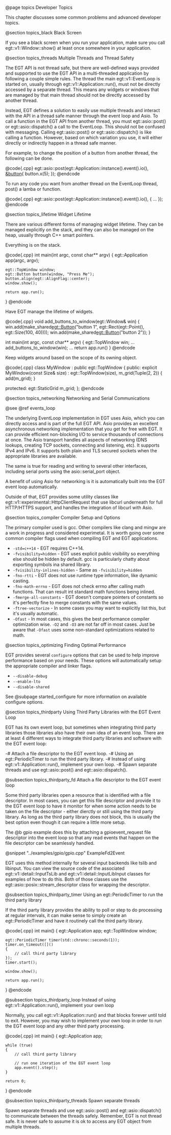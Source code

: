  @page topics Developer Topics

This chapter discusses some common problems and advanced developer topics.

@section topics_black Black Screen

If you see a black screen when you run your application, make sure you call
egt::v1::Window::show() at least once somewhere in your application.

@section topics_threads Multiple Threads and Thread Safety

The EGT API is not thread safe, but there are well-defined ways provided and
supported to use the EGT API in a multi-threaded application by following a
couple simple rules.  The thread the main egt::v1::EventLoop is started on, usually
through egt::v1::Application::run(), must not be directly accessed by a separate
thread.  This means any widgets or windows that are managed by that main thread
should not be directly accessed by another thread.

Instead, EGT defines a solution to easily use multiple threads and interact with
the API in a thread safe manner through the event loop and Asio.  To call a
function in the EGT API from another thread, you must egt::asio::post() or
egt::asio::dispatch() a call to the EventLoop.  This should not be confused with
messaging.  Calling egt::asio::post() or egt::asio::dispatch() is like calling a
function.  However, based on which variation you use, it will either directly or
indirectly happen in a thread safe manner.

For example, to change the position of a button from another thread, the
following can be done.

@code{.cpp}
egt::asio::post(egt::Application::instance().event().io(), [&button](){ button.x(5); });
@endcode

To run any code you want from another thread on the EventLoop thread, post() a
lamba or function.

@code{.cpp}
egt::asio::post(egt::Application::instance().event().io(), []() {
        ...
    });
@endcode

@section topics_lifetime Widget Lifetime

There are various different forms of managing widget lifetime.  They can be
managed explicitly on the stack, and they can also be managed on the heap,
usually through C++ smart pointers.

Everything is on the stack.

@code{.cpp}
int main(int argc, const char** argv)
{
    egt::Application app(argc, argv);

    egt::TopWindow window;
    egt::Button button(window, "Press Me");
    button.align(egt::AlignFlag::center);
    window.show();

    return app.run();
}
@endcode

Have EGT manage the lifetime of widgets.

@code{.cpp}
void add_buttons_to_window(egt::Window& win)
{
    win.add(make_shared<egt::Button>("button 1", egt::Rect(egt::Point(), egt::Size(100, 40))));
    win.add(make_shared<egt::Button>("button 2"));
}

int main(int argc, const char** argv)
{
    egt::TopWindow win;
    ...
    add_buttons_to_window(win);
    ...
    return app.run()
}
@endcode

Keep widgets around based on the scope of its owning object.

@code{.cpp}
class MyWindow : public egt::TopWindow
{
public:
    explicit MyWindow(const Size& size)
        : egt::TopWindow(size),
          m_grid(Tuple(2, 2))
    {
        add(m_grid);
    }

protected:
    egt::StaticGrid m_grid;
};
@endcode

@section topics_networking Networking and Serial Communications

@see @ref events_loop

The underlying EventLoop implementation in EGT uses Asio, which you can directly
access and is part of the full EGT API.  Asio provides an excellent asynchronous
networking implementation that you get for free with EGT. It can provide
efficient non-blocking I/O to service thousands of connections at once. The Asio
transport handles all aspects of networking (DNS lookups, creating TCP sockets,
connecting and listening, etc). It supports IPv4 and IPv6.  It supports both
plain and TLS secured sockets when the appropriate libraries are available.

The same is true for reading and writing to several other interfaces, including
serial ports using the asio::serial_port object.

A benefit of using Asio for networking is it is automatically built into the EGT
event loop automatically.

Outside of that, EGT provides some utility classes like
egt::v1::experimental::HttpClientRequest that use libcurl underneath for full
HTTP/HTTPS support, and handles the integration of libcurl with Asio.

@section topics_compiler Compiler Setup and Options

The primary compiler used is gcc.  Other compilers like clang and mingw are a
work in progress and considered experimetal.  It is worth going over some common
compiler flags used when compiling EGT and EGT applications.

- `-std=c++14` - EGT requires C++14.
- `-fvisibility=hidden` - EGT uses explicit public visibility so everything else should be hidden by default.  gcc is particularly chatty about exporting symbols ina  shared library.
- `-fvisibility-inlines-hidden` - Same as `-fvisibility=hidden`
- `-fno-rtti` - EGT does not use runtime type information, like dynamic casting.
- `-fno-math-errno` - EGT does not check errno after calling math functions.  That can result int standard math functions being inlined.
- `-fmerge-all-constants` - EGT doesn't compare pointers of constants so it's perfectly fine to merge constants with the same values.
- `-ftree-vectorize` - In some cases you may want to explicitly list this, but it's usually automatic.
- `-Ofast` - In most cases, this gives the best performance compiler optimization wise.  `-O2` and `-O3` are not far off in most cases.  Just be aware that `-Ofast` uses some non-standard optimizations related to math.

@section topics_optimizing Finding Optimal Performance

EGT provides several `configure` options that can be used to help improve
performance based on your needs.  These options will automatically setup the
appropriate compiler and linker flags.

- `--disable-debug`
- `--enable-lto`
- `--disable-shared`

See @subpage started_configure for more information on available configure options.

@section topics_thirdparty Using Third Party Libraries with the EGT Event Loop

EGT has its own event loop, but sometimes when integrating third party libraries
those libraries also have their own idea of an event loop.  There are at least 4
different ways to integrate third party libraries and software with the EGT
event loop:

-# Attach a file descriptor to the EGT event loop.
-# Using an egt::PeriodicTimer to run the third party library.
-# Instead of using egt::v1::Application::run(), implement your own loop.
-# Spawn separate threads and use egt::asio::post() and egt::asio::dispatch().

@subsection topics_thirdparty_fd Attach a file descriptor to the EGT event loop

Some third party libraries open a resource that is identified with a file
descriptor.  In most cases, you can get this file descriptor and provide it to
the EGT event loop to have it monitor for when some action needs to be taken on
the file descriptor - either dierctly or still using the third party library.  As
long as the third party library does not block, this is usually the best option
even though it can require a little more setup.

The @b gpio example does this by attaching a gpioevent_request file descriptor
into the event loop so that any read events that happen on the file descriptor
can be seamlessly handled.

@snippet "../examples/gpio/gpio.cpp" ExampleFd2Event

EGT uses this method internally for several input backends like tslib and
libinput.  You can view the source code of the associated
egt::v1::detail::InputTsLib and egt::v1::detail::InputLibInput classes for examples of
how to do this.  Both of those classes use the egt::asio::posix::stream_descriptor
class for wrapping the descriptor.

@subsection topics_thirdparty_timer Using an egt::PeriodicTimer to run the third party library

If the third party library provides the ability to poll or step to do processing
at regular intervals, it can make sense to simply create an egt::PeriodicTimer
and have it routinely call the third party library.

@code{.cpp}
int main()
{
    egt::Application app;
    egt::TopWindow window;

    egt::PeriodicTimer timer(std::chrono::seconds(1));
    timer.on_timeout([]()
    {
        // call third party library
    });
    timer.start();

    window.show();

    return app.run();
}
@endcode

@subsection topics_thirdparty_loop Instead of using egt::v1::Application::run(), implement your own loop

Normally, you call egt::v1::Application::run() and that blocks forever until
told to exit. However, you may wish to implement your own loop in order to run
the EGT event loop and any other third party processing.

@code{.cpp}
int main()
{
    egt::Application app;

    while (true)
    {
        // call third party library

        // run one iteration of the EGT event loop
        app.event().step();
    }

    return 0;
}
@endcode

@subsection topics_thirdparty_threads Spawn separate threads

Spawn separate threads and use egt::asio::post() and egt::asio::dispatch() to
communicate between the threads safely.  Remember, EGT is not thread safe.  It
is never safe to assume it is ok to access any EGT object from multiple threads.
